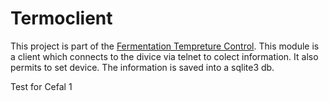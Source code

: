 # Termoclient
This project is part of the [Fermentation Tempreture Control](https://github.com/jjnicola/termostato). This module is a client which connects to the divice via telnet to colect information. It also permits to set device. The information is saved into a sqlite3 db.

Test for Cefal 1

